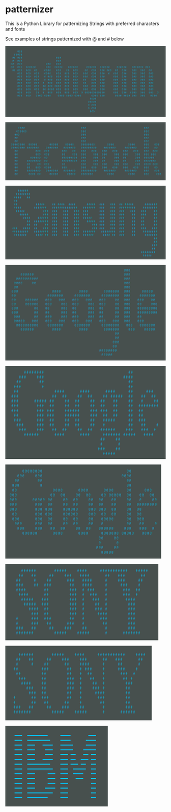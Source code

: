 # patternizer

 This is a Python Library for patternizing Strings with preferred characters and fonts

 See examples of strings patternized with @ and # below
  
![Alt text](https://raw.githubusercontent.com/yezyilomo/patternizer/master/demo_pics/pic1.png "Optional Title")


![Alt text](https://raw.githubusercontent.com/yezyilomo/patternizer/master/demo_pics/Screenshot%20from%202018-10-18%2012-44-22.png "Optional Title")


![Alt text](https://raw.githubusercontent.com/yezyilomo/patternizer/master/demo_pics/samsung.png "Optional Title")


![Alt text](https://raw.githubusercontent.com/yezyilomo/patternizer/master/demo_pics/pic3.png "Optional Title")


![Alt text](https://raw.githubusercontent.com/yezyilomo/patternizer/master/demo_pics/google%23.png "Optional Title")


![Alt text](https://raw.githubusercontent.com/yezyilomo/patternizer/master/demo_pics/google%40.png "Optional Title")


![Alt text](https://raw.githubusercontent.com/yezyilomo/patternizer/master/demo_pics/sony2.png "Optional Title")


![Alt text](https://raw.githubusercontent.com/yezyilomo/patternizer/master/demo_pics/sony-small.png "Optional Title")


![Alt text](https://raw.githubusercontent.com/yezyilomo/patternizer/master/demo_pics/ibm.png "Optional Title")

